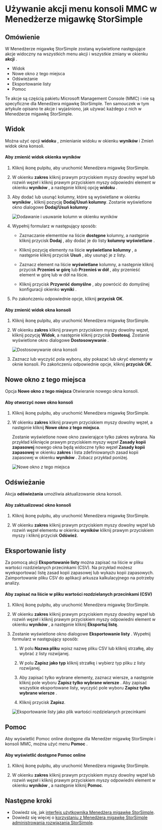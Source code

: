 <properties 
   pageTitle="Akcje menu MMC Menedżer migawkę StorSimple | Microsoft Azure"
   description="Informacje dotyczące używania akcji standardowych menu programu Microsoft Management Console (MMC) w Menedżerze migawkę StorSimple."
   services="storsimple"
   documentationCenter="NA"
   authors="SharS"
   manager="carmonm"
   editor="" />
<tags 
   ms.service="storsimple"
   ms.devlang="NA"
   ms.topic="article"
   ms.tgt_pltfrm="NA"
   ms.workload="TBD"
   ms.date="04/25/2016"
   ms.author="v-sharos" />

# <a name="use-the-mmc-menu-actions-in-storsimple-snapshot-manager"></a>Używanie akcji menu konsoli MMC w Menedżerze migawkę StorSimple

## <a name="overview"></a>Omówienie

W Menedżerze migawkę StorSimple zostaną wyświetlone następujące akcje widoczny na wszystkich menu akcji i wszystkie zmiany w okienku **akcji** . 

- Widok
- Nowe okno z tego miejsca 
- Odświeżanie 
- Eksportowanie listy 
- Pomoc 

Te akcje są częścią pakietu Microsoft Management Console (MMC) i nie są specyficzne dla Menedżera migawkę StorSimple. Ten samouczek w tym artykule opisano te akcje i wyjaśniono, jak używać każdego z nich w Menedżerze migawkę StorSimple.

## <a name="view"></a>Widok

Można użyć opcji **widoku** , zmienianie widoku w okienku **wyników** i Zmień widok okna konsoli. 

#### <a name="to-change-the-results-pane-view"></a>Aby zmienić widok okienka wyników

1. Kliknij ikonę pulpitu, aby uruchomić Menedżera migawkę StorSimple.

2. W okienku **zakres** kliknij prawym przyciskiem myszy dowolny węzeł lub rozwiń węzeł i kliknij prawym przyciskiem myszy odpowiedni element w okienku **wyników** , a następnie kliknij opcję **widoku** . 

3. Aby dodać lub usunąć kolumny, które są wyświetlane w okienku **wyników** , kliknij pozycję **Dodaj/Usuń kolumny**. Zostanie wyświetlone okno dialogowe **Dodaj/Usuń kolumny** .

    ![Dodawanie i usuwanie kolumn w okienku wyników](./media/storsimple-snapshot-manager-mmc-menu/HCS_SSM_Add_remove_columns.png) 

4. Wypełnij formularz w następujący sposób:

    - Zaznaczanie elementów na liście **dostępne** kolumny, a następnie kliknij przycisk **Dodaj** , aby dodać je do listy **kolumny wyświetlane** . 

    - Kliknij pozycję elementy na liście **wyświetlane kolumny** , a następnie kliknij przycisk **Usuń** , aby usunąć je z listy. 

    - Zaznacz element na liście **wyświetlane** kolumny, a następnie kliknij przycisk **Przenieś w górę** lub **Przenieś w dół** , aby przenieść element w górę lub w dół na liście. 

    - Kliknij przycisk **Przywróć domyślne** , aby powrócić do domyślnej konfiguracji okienko **wyniki** . 

5. Po zakończeniu odpowiednie opcje, kliknij **przycisk OK**. 

#### <a name="to-change-the-console-window-view"></a>Aby zmienić widok okna konsoli

1. Kliknij ikonę pulpitu, aby uruchomić Menedżera migawkę StorSimple.

2. W okienku **zakres** kliknij prawym przyciskiem myszy dowolny węzeł, kliknij pozycję **Widok**, a następnie kliknij przycisk **Dostosuj**. Zostanie wyświetlone okno dialogowe **Dostosowywanie** .

    ![Dostosowywanie okna konsoli](./media/storsimple-snapshot-manager-mmc-menu/HCS_SSM_Customize.png) 

3. Zaznacz lub wyczyść pola wyboru, aby pokazać lub ukryć elementy w oknie konsoli. Po zakończeniu odpowiednie opcje, kliknij **przycisk OK**.

## <a name="new-window-from-here"></a>Nowe okno z tego miejsca

Opcja **Nowe okno z tego miejsca** Otwieranie nowego okna konsoli.

#### <a name="to-open-a-new-console-window"></a>Aby otworzyć nowe okno konsoli

1. Kliknij ikonę pulpitu, aby uruchomić Menedżera migawkę StorSimple.

2. W okienku **zakres** kliknij prawym przyciskiem myszy dowolny węzeł, a następnie kliknij **Nowe okno z tego miejsca**. 

    Zostanie wyświetlone nowe okno zawierające tylko zakres wybrana. Na przykład kliknięcie prawym przyciskiem myszy węzeł **Zasady kopii zapasowej** nowego okna będą widoczne tylko węzeł **Zasady kopii zapasowej** w okienku **zakres** i lista zdefiniowanych zasad kopii zapasowej w okienku **wyników** . Zobacz przykład poniżej.

    ![Nowe okno z tego miejsca](./media/storsimple-snapshot-manager-mmc-menu/HCS_SSM_NewWindow.png) 
 
## <a name="refresh"></a>Odświeżanie

Akcja **odświeżania** umożliwia aktualizowanie okna konsoli.

#### <a name="to-update-the-console-window"></a>Aby zaktualizować okno konsoli

1. Kliknij ikonę pulpitu, aby uruchomić Menedżera migawkę StorSimple.

2. W okienku **zakres** kliknij prawym przyciskiem myszy dowolny węzeł lub rozwiń węzeł elementu w okienku **wyników** kliknij prawym przyciskiem myszy i kliknij przycisk **Odśwież**. 

## <a name="export-list"></a>Eksportowanie listy

Za pomocą akcji **Eksportowanie listy** można zapisać na liście w pliku wartości rozdzielanych przecinkami (CSV). Na przykład możesz wyeksportować listę zasad kopii zapasowej lub wykazu kopii zapasowych. Zaimportowanie pliku CSV do aplikacji arkusza kalkulacyjnego na potrzeby analizy.

#### <a name="to-save-a-list-in-a-comma-separated-value-csv-file"></a>Aby zapisać na liście w pliku wartości rozdzielanych przecinkami (CSV)

1. Kliknij ikonę pulpitu, aby uruchomić Menedżera migawkę StorSimple. 

2. W okienku **zakres** kliknij prawym przyciskiem myszy dowolny węzeł lub rozwiń węzeł i kliknij prawym przyciskiem myszy odpowiedni element w okienku **wyników** , a następnie kliknij **Eksportuj listę**. 

3. Zostanie wyświetlone okno dialogowe **Eksportowanie listy** . Wypełnij formularz w następujący sposób: 

    1. W polu **Nazwa pliku** wpisz nazwę pliku CSV lub kliknij strzałkę, aby wybrać z listy rozwijanej.

    2. W polu **Zapisz jako typ** kliknij strzałkę i wybierz typ pliku z listy rozwijanej.

    3. Aby zapisać tylko wybrane elementy, zaznacz wiersze, a następnie kliknij pole wyboru **Zapisz tylko wybrane wiersze** . Aby zapisać wszystkie eksportowane listy, wyczyść pole wyboru **Zapisz tylko wybrane wiersze** .

    4. Kliknij przycisk **Zapisz**.

    ![Eksportowanie listy jako plik wartości rozdzielanych przecinkami](./media/storsimple-snapshot-manager-mmc-menu/HCS_SSM_Export_List.png) 
 
## <a name="help"></a>Pomoc

Aby wyświetlić Pomoc online dostępne dla Menedżer migawkę StorSimple i konsoli MMC, można użyć menu **Pomoc** .

#### <a name="to-view-available-online-help"></a>Aby wyświetlić dostępne Pomoc online

1. Kliknij ikonę pulpitu, aby uruchomić Menedżera migawkę StorSimple.

2. W okienku **zakres** kliknij prawym przyciskiem myszy dowolny węzeł lub rozwiń węzeł i kliknij prawym przyciskiem myszy odpowiedni element w okienku **wyników** , a następnie kliknij **Pomoc**. 

## <a name="next-steps"></a>Następne kroki

- Dowiedz się, jak [interfejs użytkownika Menedżera migawkę StorSimple](storsimple-use-snapshot-manager.md).
- Dowiedz się więcej o [korzystaniu z Menedżera migawkę StorSimple administrowania rozwiązania StorSimple](storsimple-snapshot-manager-admin.md).
